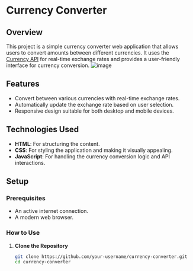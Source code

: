 # Currency Converter

## Overview

This project is a simple currency converter web application that allows users to convert amounts between different currencies. It uses the [Currency API](https://api.currencyapi.com/) for real-time exchange rates and provides a user-friendly interface for currency conversion.
![image](https://github.com/user-attachments/assets/cbfd342e-8fbf-4f42-95ea-0b167e12cb29)


## Features

- Convert between various currencies with real-time exchange rates.
- Automatically update the exchange rate based on user selection.
- Responsive design suitable for both desktop and mobile devices.

## Technologies Used

- **HTML**: For structuring the content.
- **CSS**: For styling the application and making it visually appealing.
- **JavaScript**: For handling the currency conversion logic and API interactions.

## Setup

### Prerequisites

- An active internet connection.
- A modern web browser.

### How to Use

1. **Clone the Repository**

   ```bash
   git clone https://github.com/your-username/currency-converter.git
   cd currency-converter
